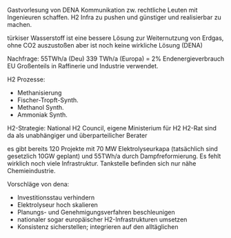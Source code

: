 Gastvorlesung von DENA
Kommunikation zw. rechtliche Leuten mit Ingenieuren schaffen. H2 Infra zu pushen und günstiger und realisierbar zu machen.

türkiser Wasserstoff ist eine bessere Lösung zur Weiternutzung von Erdgas, ohne CO2 auszustoßen aber ist noch keine wirkliche Lösung (DENA)

Nachfrage: 55TWh/a (Deu) 339 TWh/a (Europa) = 2% Endenergieverbrauch EU
Großenteils in Raffinerie und Industrie verwendet.

H2 Prozesse:
- Methanisierung
- Fischer-Tropft-Synth.
- Methanol Synth.
- Ammoniak Synth.

H2-Strategie:
National H2 Council, eigene Ministerium für H2
H2-Rat sind da als unabhängiger und überparteilicher Berater

es gibt bereits 120 Projekte mit 70 MW Elektrolyseurkapa (tatsächlich sind gesetzlich 10GW geplant) und 55TWh/a durch Dampfreformierung. Es fehlt wirklich noch viele Infrastruktur. Tankstelle befinden sich nur nähe Chemieindustrie.

Vorschläge von dena:
- Investitionsstau verhindern
- Elektrolyseur hoch skalieren
- Planungs- und Genehmigungsverfahren beschleunigen
- nationaler sogar europäischer H2-Infrastrukturen umsetzen
- Konsistenz sicherstellen; integrieren auf den alltäglichen